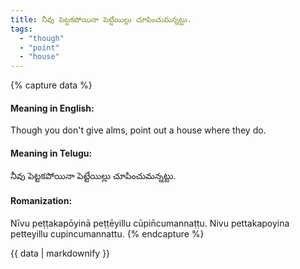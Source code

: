 ```yaml
---
title: నీవు పెట్టకపోయినా పెట్టేయిల్లు చూపించుమన్నట్టు.
tags:
  - "though"
  - "point"
  - "house"
---
```


{% capture data %}
#### Meaning in English:
Though you don't give alms, point out a house where they do.

#### Meaning in Telugu:
నీవు పెట్టకపోయినా పెట్టేయిల్లు చూపించుమన్నట్టు.

#### Romanization:
Nīvu peṭṭakapōyinā peṭṭēyillu cūpin̄cumannaṭṭu.
Nivu pettakapoyina petteyillu cupincumannattu.
{% endcapture %}

{{ data | markdownify }}

